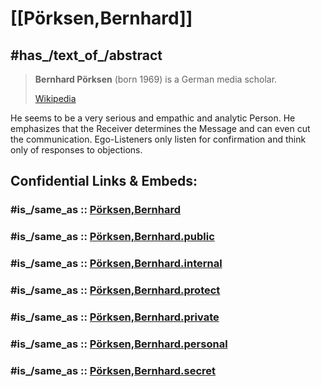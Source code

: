 
# [[Pörksen,Bernhard]] 


## #has_/text_of_/abstract 


> **Bernhard Pörksen** (born 1969) is a German media scholar.
>
> [Wikipedia](https://en.wikipedia.org/wiki/Bernhard%20P%C3%B6rksen) 

He seems to be a very serious and empathic and analytic Person. 
He emphasizes that the Receiver determines the Message and can even cut the communication. 
Ego-Listeners only listen for confirmation 
and think only of responses to objections. 

 


## Confidential Links & Embeds: 

### #is_/same_as :: [Pörksen,Bernhard](/_Standards/bio/Society/Communication/Pörksen,Bernhard.md) 

### #is_/same_as :: [Pörksen,Bernhard.public](/_public/bio/Society/Communication/Pörksen,Bernhard.public.md) 

### #is_/same_as :: [Pörksen,Bernhard.internal](/_internal/bio/Society/Communication/Pörksen,Bernhard.internal.md) 

### #is_/same_as :: [Pörksen,Bernhard.protect](/_protect/bio/Society/Communication/Pörksen,Bernhard.protect.md) 

### #is_/same_as :: [Pörksen,Bernhard.private](/_private/bio/Society/Communication/Pörksen,Bernhard.private.md) 

### #is_/same_as :: [Pörksen,Bernhard.personal](/_personal/bio/Society/Communication/Pörksen,Bernhard.personal.md) 

### #is_/same_as :: [Pörksen,Bernhard.secret](/_secret/bio/Society/Communication/Pörksen,Bernhard.secret.md)

